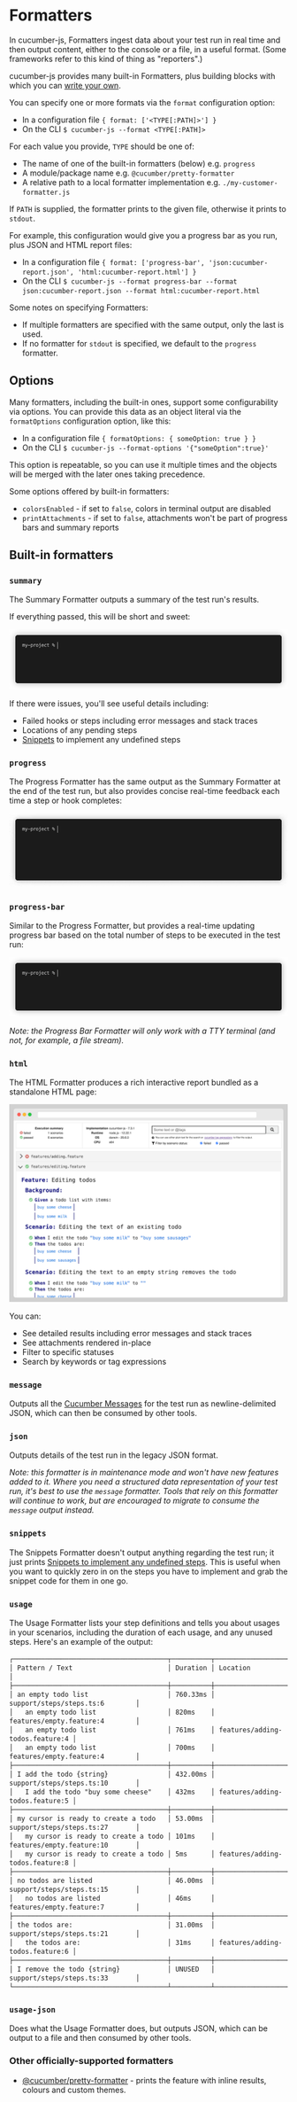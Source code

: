 # Formatters

In cucumber-js, Formatters ingest data about your test run in real time and then output content, either to the console or a file, in a useful format. (Some frameworks refer to this kind of thing as "reporters".)

cucumber-js provides many built-in Formatters, plus building blocks with which you can [write your own](./custom_formatters.md).

You can specify one or more formats via the `format` configuration option:

- In a configuration file `{ format: ['<TYPE[:PATH]>'] }`
- On the CLI `$ cucumber-js --format <TYPE[:PATH]>`

For each value you provide, `TYPE` should be one of:

* The name of one of the built-in formatters (below) e.g. `progress`
* A module/package name e.g. `@cucumber/pretty-formatter`
* A relative path to a local formatter implementation e.g. `./my-customer-formatter.js`

If `PATH` is supplied, the formatter prints to the given file, otherwise it prints to `stdout`.

For example, this configuration would give you a progress bar as you run, plus JSON and HTML report files:

- In a configuration file `{ format: ['progress-bar', 'json:cucumber-report.json', 'html:cucumber-report.html'] }`
- On the CLI `$ cucumber-js --format progress-bar --format json:cucumber-report.json --format html:cucumber-report.html`

Some notes on specifying Formatters:

* If multiple formatters are specified with the same output, only the last is used.
* If no formatter for `stdout` is specified, we default to the `progress` formatter.

## Options

Many formatters, including the built-in ones, support some configurability via options. You can provide this data as an object literal via the `formatOptions` configuration option, like this:

- In a configuration file `{ formatOptions: { someOption: true } }`
- On the CLI `$ cucumber-js --format-options '{"someOption":true}'`

This option is repeatable, so you can use it multiple times and the objects will be merged with the later ones taking precedence.

Some options offered by built-in formatters:

- `colorsEnabled` - if set to `false`, colors in terminal output are disabled
- `printAttachments` - if set to `false`, attachments won't be part of progress bars and summary reports

## Built-in formatters

### `summary`

The Summary Formatter outputs a summary of the test run's results.

If everything passed, this will be short and sweet:

![](./images/summary_green.gif)

If there were issues, you'll see useful details including:

- Failed hooks or steps including error messages and stack traces
- Locations of any pending steps
- [Snippets](./snippets.md) to implement any undefined steps

### `progress`

The Progress Formatter has the same output as the Summary Formatter at the end of the test run, but also provides concise real-time feedback each time a step or hook completes:

![](./images/progress.gif)

### `progress-bar`

Similar to the Progress Formatter, but provides a real-time updating progress bar based on the total number of steps to be executed in the test run:

![](./images/progress_bar_green.gif)

*Note: the Progress Bar Formatter will only work with a TTY terminal (and not, for example, a file stream).*

### `html`

The HTML Formatter produces a rich interactive report bundled as a standalone HTML page:

![](./images/html_formatter.png)

You can:

- See detailed results including error messages and stack traces
- See attachments rendered in-place
- Filter to specific statuses
- Search by keywords or tag expressions

### `message`

Outputs all the [Cucumber Messages](https://github.com/cucumber/common/tree/main/messages) for the test run as newline-delimited JSON, which can then be consumed by other tools.

### `json`

Outputs details of the test run in the legacy JSON format.

*Note: this formatter is in maintenance mode and won't have new features added to it. Where you need a structured data representation of your test run, it's best to use the `message` formatter. Tools that rely on this formatter will continue to work, but are encouraged to migrate to consume the `message` output instead.*

### `snippets`

The Snippets Formatter doesn't output anything regarding the test run; it just prints [Snippets to implement any undefined steps](./snippets.md). This is useful when you want to quickly zero in on the steps you have to implement and grab the snippet code for them in one go.

### `usage`

The Usage Formatter lists your step definitions and tells you about usages in your scenarios, including the duration of each usage, and any unused steps. Here's an example of the output:

```
┌───────────────────────────────────────┬──────────┬─────────────────────────────────┐
│ Pattern / Text                        │ Duration │ Location                        │
├───────────────────────────────────────┼──────────┼─────────────────────────────────┤
│ an empty todo list                    │ 760.33ms │ support/steps/steps.ts:6        │
│   an empty todo list                  │ 820ms    │ features/empty.feature:4        │
│   an empty todo list                  │ 761ms    │ features/adding-todos.feature:4 │
│   an empty todo list                  │ 700ms    │ features/empty.feature:4        │
├───────────────────────────────────────┼──────────┼─────────────────────────────────┤
│ I add the todo {string}               │ 432.00ms │ support/steps/steps.ts:10       │
│   I add the todo "buy some cheese"    │ 432ms    │ features/adding-todos.feature:5 │
├───────────────────────────────────────┼──────────┼─────────────────────────────────┤
│ my cursor is ready to create a todo   │ 53.00ms  │ support/steps/steps.ts:27       │
│   my cursor is ready to create a todo │ 101ms    │ features/empty.feature:10       │
│   my cursor is ready to create a todo │ 5ms      │ features/adding-todos.feature:8 │
├───────────────────────────────────────┼──────────┼─────────────────────────────────┤
│ no todos are listed                   │ 46.00ms  │ support/steps/steps.ts:15       │
│   no todos are listed                 │ 46ms     │ features/empty.feature:7        │
├───────────────────────────────────────┼──────────┼─────────────────────────────────┤
│ the todos are:                        │ 31.00ms  │ support/steps/steps.ts:21       │
│   the todos are:                      │ 31ms     │ features/adding-todos.feature:6 │
├───────────────────────────────────────┼──────────┼─────────────────────────────────┤
│ I remove the todo {string}            │ UNUSED   │ support/steps/steps.ts:33       │
└───────────────────────────────────────┴──────────┴─────────────────────────────────┘
```

### `usage-json`

Does what the Usage Formatter does, but outputs JSON, which can be output to a file and then consumed by other tools.

### Other officially-supported formatters

* [@cucumber/pretty-formatter](https://www.npmjs.com/package/@cucumber/pretty-formatter) - prints the feature with inline results,  colours and custom themes.
